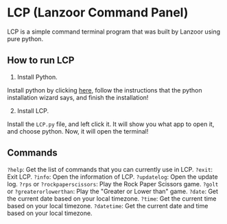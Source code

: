 # LCP (Lanzoor Command Panel)

LCP is a simple command terminal program that was built by Lanzoor using pure python.

## How to run LCP

1. Install Python.

Install python by clicking [here](python.org), follow the instructions that the python installation wizard says, and finish the installation!

2. Install LCP.

Install the `LCP.py` file, and left click it.
It will show you what app to open it, and choose python.
Now, it will open the terminal!

## Commands

`?help`: Get the list of commands that you can currently use in LCP.
`?exit`: Exit LCP.
`?info`: Open the information of LCP.
`?updatelog`: Open the update log.
`?rps` or `?rockpaperscissors`: Play the Rock Paper Scissors game.
`?golt` or `?greaterorlowerthan`: Play the "Greater or Lower than" game.
`?date`: Get the current date based on your local timezone.
`?time`: Get the current time based on your local timezone.
`?datetime`: Get the current date and time based on your local timezone.
